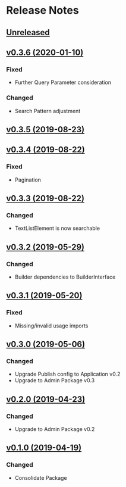 # Release Notes

## [Unreleased](https://github.com/ixocreate/registry-package/compare/0.3.6...develop)

## [v0.3.6 (2020-01-10)](https://github.com/ixocreate/registry-package/compare/0.3.5...0.3.6)
### Fixed
- Further Query Parameter consideration
### Changed
- Search Pattern adjustment

## [v0.3.5 (2019-08-23)](https://github.com/ixocreate/registry-package/compare/0.3.4...0.3.5)

## [v0.3.4 (2019-08-22)](https://github.com/ixocreate/registry-package/compare/0.3.3...0.3.4)
### Fixed
- Pagination

## [v0.3.3 (2019-08-22)](https://github.com/ixocreate/registry-package/compare/0.3.2...0.3.3)
### Changed
- TextListElement is now searchable

## [v0.3.2 (2019-05-29)](https://github.com/ixocreate/registry-package/compare/0.3.1...0.3.2)
### Changed
- Builder dependencies to BuilderInterface

## [v0.3.1 (2019-05-20)](https://github.com/ixocreate/registry-package/compare/0.3.0...0.3.1)
### Fixed
- Missing/invalid usage imports

## [v0.3.0 (2019-05-06)](https://github.com/ixocreate/registry-package/compare/0.2.0...0.3.0)
### Changed
- Upgrade Publish config to Application v0.2
- Upgrade to Admin Package v0.3

## [v0.2.0 (2019-04-23)](https://github.com/ixocreate/registry-package/compare/0.1.0...0.2.0)
### Changed
- Upgrade to Admin Package v0.2

## [v0.1.0 (2019-04-19)](https://github.com/ixocreate/registry-package/compare/master...0.1.0)
### Changed
- Consolidate Package
